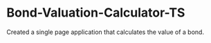# Bond-Valuation-Calculator-TS

Created a single page application that calculates the value of a bond.
